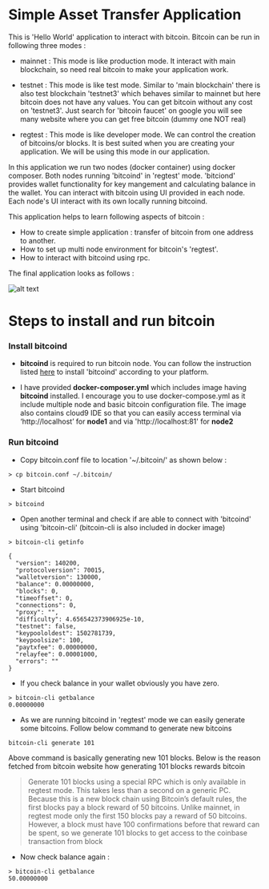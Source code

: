 # Simple Asset Transfer Application

This is 'Hello World' application to interact with bitcoin. Bitcoin can be run in following three modes :

   - mainnet : This mode is like production mode. It interact with main blockchain, so need real bitcoin to make your application work.
    
   - testnet : This mode is like test mode. Similar to 'main blockchain' there is also test blockchain 'testnet3' which behaves similar to mainnet but here bitcoin does not have any values. You can get bitcoin without any cost on 'testnet3'. Just search for 'bitcoin faucet' on google you will see many website where you can get free bitcoin (dummy one NOT real)
    
   - regtest : This mode is like developer mode. We can control the creation of bitcoins/or blocks. It is best suited when you are creating your application. We will be using this mode in our application.
    
    
    
In this application we run two nodes (docker container) using docker composer. Both nodes running 'bitcoind' in 'regtest' mode.
'bitciond' provides wallet functionality for key mangement and calculating balance in the wallet. You can interact with bitcoin using UI provided in each node. Each node's UI interact with its own locally running bitcoind.


This application helps to learn following aspects of bitcoin :

  - How to create simple application : transfer of bitcoin from one address to another.
  - How to set up multi node environment for bitcoin's 'regtest'.
  - How to interact with bitcoind using rpc.
  
The final application looks as follows :

![alt text](https://drive.google.com/uc?export=view&id=0B5nrsdlXdWORZHQ3cWZuRTMwZzA)

# Steps to install and run bitcoin
### Install bitcoind

 - **bitcoind** is required to run bitcoin node. You can follow the instruction listed [here](https://bitcoin.org/en/full-node) to install 'bitcoind' according to your platform.
 
 - I have provided **docker-composer.yml** which includes image having **bitcoind** installed. I encourage you to use docker-compose.yml as it include multiple node and basic bitcoin configuration file. The image also contains cloud9 IDE so that you can easily access terminal via ‘http://localhost’ for **node1** and via 'http://localhost:81' for **node2**
 

###	Run bitcoind

- Copy bitcoin.conf file to location '~/.bitcoin/' as shown below :

```
> cp bitcoin.conf ~/.bitcoin/
```

- Start bitcoind 

```
> bitcoind

```

- Open another terminal and check if are able to connect with 'bitcoind' using 'bitcoin-cli' (bitcoin-cli is also included in docker image)

```
> bitcoin-cli getinfo

{
  "version": 140200,
  "protocolversion": 70015,
  "walletversion": 130000,
  "balance": 0.00000000,
  "blocks": 0,
  "timeoffset": 0,
  "connections": 0,
  "proxy": "",
  "difficulty": 4.656542373906925e-10,
  "testnet": false,
  "keypoololdest": 1502781739,
  "keypoolsize": 100,
  "paytxfee": 0.00000000,
  "relayfee": 0.00001000,
  "errors": ""
}

```
- If you check balance in your wallet obviously you have zero. 
```
> bitcoin-cli getbalance
0.00000000

```
- As we are running bitcoind in 'regtest' mode we can easily generate some bitcoins. Follow below command to generate new bitcoins

```
bitcoin-cli generate 101
```
Above command is basically generating new 101 blocks. Below is the reason fetched from bitcoin website how generating 101 blocks rewards bitcoin


> Generate 101 blocks using a special RPC which is only available in regtest mode. This takes less than a second on a generic PC. Because this is a new block chain using Bitcoin’s default rules, the first blocks pay a block reward of 50 bitcoins. Unlike mainnet, in regtest mode only the first 150 blocks pay a reward of 50 bitcoins. However, a block must have 100 confirmations before that reward can be spent, so we generate 101 blocks to get access to the coinbase transaction from block

- Now check balance again :

```
> bitcoin-cli getbalance
50.00000000
```
